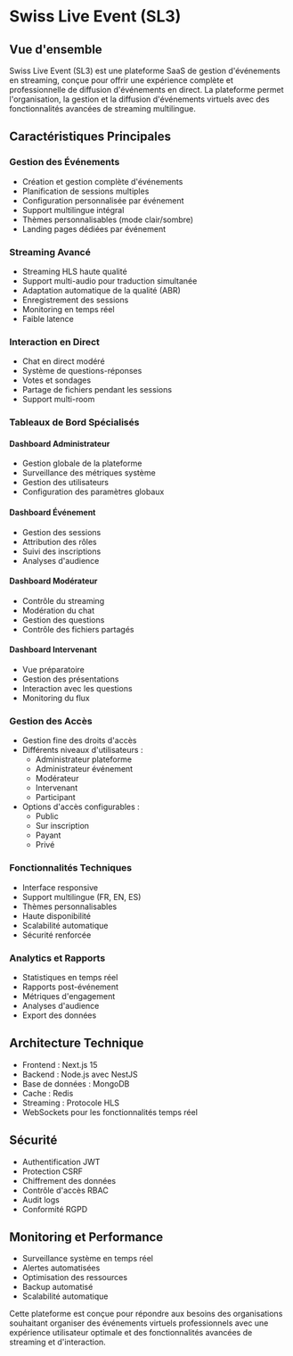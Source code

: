 # Swiss Live Event (SL3)

## Vue d'ensemble
Swiss Live Event (SL3) est une plateforme SaaS de gestion d'événements en streaming, conçue pour offrir une expérience complète et professionnelle de diffusion d'événements en direct. La plateforme permet l'organisation, la gestion et la diffusion d'événements virtuels avec des fonctionnalités avancées de streaming multilingue.

## Caractéristiques Principales

### Gestion des Événements
- Création et gestion complète d'événements
- Planification de sessions multiples
- Configuration personnalisée par événement
- Support multilingue intégral
- Thèmes personnalisables (mode clair/sombre)
- Landing pages dédiées par événement

### Streaming Avancé
- Streaming HLS haute qualité
- Support multi-audio pour traduction simultanée
- Adaptation automatique de la qualité (ABR)
- Enregistrement des sessions
- Monitoring en temps réel
- Faible latence

### Interaction en Direct
- Chat en direct modéré
- Système de questions-réponses
- Votes et sondages
- Partage de fichiers pendant les sessions
- Support multi-room

### Tableaux de Bord Spécialisés

#### Dashboard Administrateur
- Gestion globale de la plateforme
- Surveillance des métriques système
- Gestion des utilisateurs
- Configuration des paramètres globaux

#### Dashboard Événement
- Gestion des sessions
- Attribution des rôles
- Suivi des inscriptions
- Analyses d'audience

#### Dashboard Modérateur
- Contrôle du streaming
- Modération du chat
- Gestion des questions
- Contrôle des fichiers partagés

#### Dashboard Intervenant
- Vue préparatoire
- Gestion des présentations
- Interaction avec les questions
- Monitoring du flux

### Gestion des Accès
- Gestion fine des droits d'accès
- Différents niveaux d'utilisateurs :
  - Administrateur plateforme
  - Administrateur événement
  - Modérateur
  - Intervenant
  - Participant
- Options d'accès configurables :
  - Public
  - Sur inscription
  - Payant
  - Privé

### Fonctionnalités Techniques
- Interface responsive
- Support multilingue (FR, EN, ES)
- Thèmes personnalisables
- Haute disponibilité
- Scalabilité automatique
- Sécurité renforcée

### Analytics et Rapports
- Statistiques en temps réel
- Rapports post-événement
- Métriques d'engagement
- Analyses d'audience
- Export des données

## Architecture Technique
- Frontend : Next.js 15
- Backend : Node.js avec NestJS
- Base de données : MongoDB
- Cache : Redis
- Streaming : Protocole HLS
- WebSockets pour les fonctionnalités temps réel

## Sécurité
- Authentification JWT
- Protection CSRF
- Chiffrement des données
- Contrôle d'accès RBAC
- Audit logs
- Conformité RGPD

## Monitoring et Performance
- Surveillance système en temps réel
- Alertes automatisées
- Optimisation des ressources
- Backup automatisé
- Scalabilité automatique

Cette plateforme est conçue pour répondre aux besoins des organisations souhaitant organiser des événements virtuels professionnels avec une expérience utilisateur optimale et des fonctionnalités avancées de streaming et d'interaction.